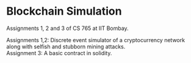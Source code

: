 # Blockchain Simulation
Assignments 1, 2 and 3 of CS 765 at IIT Bombay.  

Assignments 1,2: Discrete event simulator of a cryptocurrency network along with selfish and stubborn mining attacks.  
Assignment 3: A basic contract in solidity.

